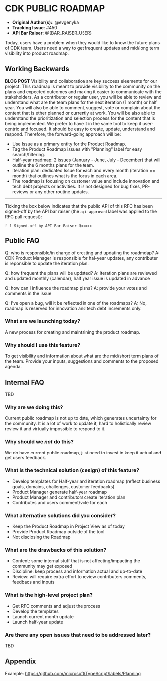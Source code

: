 # CDK PUBLIC ROADMAP

* **Original Author(s):**: @evgenyka
* **Tracking Issue**: #450
* **API Bar Raiser**: @{BAR_RAISER_USER}

Today, users have a problem when they would like to know the future plans of CDK team.
Users need a way to get frequent updates and mid/long term visibility into product roadmap.

## Working Backwards

**BLOG POST**
Visibility and collaboration are key success eleements for our project.
This roadmap is meant to provide visibility to the community on the plans and expected outcomes and making it easier to communicate with the stakeholders.
As a contributer or regular user, you will be able to review and understand what are the team plans for the next iteration (1 month) or half year.
You will also be able to comment, suggest, vote or complain about the content that is ether planned or currently at work.
You will be also able to understand the prioritization and selection process for the content that is being implemented.
We prefer to have it in the same tool to keep it user-centric and focused.
It should be easy to create, update, understand and respond.
Therefore, the forward-going approach will be:

- Use Issue as a primary entity for the Product Roadmap.
- Tag the Product Roadmap issues with "Planning" label for easy search/filtering.
- Half-year roadmap: 2 issues (January - June, July - December) that will outline the 6 months plans for the team.
- Iteration plan: dedicated Issue for each and every month (iteration == month) that outlines what is the focus in each area.
- The roadmap is focusing on customer value and include innovation and tech debt projects or activities. It is not designed for bug fixes, PR-reviews or any other routine updates.

---

Ticking the box below indicates that the public API of this RFC has been
signed-off by the API bar raiser (the `api-approved` label was applied to the
RFC pull request):

```
[ ] Signed-off by API Bar Raiser @xxxxx
```

## Public FAQ

Q: who is responsible/in charge of creating and updating the roadmdap?
A: CDK Product Manager is responsible for hal-year updates, any contributer is reponsible to update the iteration plan.

Q: how frequent the plans will be updated?
A: Iteration plans are reviewed and updated monthly (calendar), half year issue is updated in advance

Q: how can I influence the roadmap plans?
A: provide your votes and comments in the issue

Q: I've open a bug, will it be reflected in one of the roadmaps?
A: No, roadmap is reserved for innovation and tech debt increments only.

### What are we launching today?

A new process for creating and maintaining the product roadmap.

### Why should I use this feature?

To get visibility and information about what are the mid/short term plans of the team.
Provide your inputs, suggestions and comments to the proposed agenda.

## Internal FAQ

TBD

### Why are we doing this?

Current public roadmap is not up to date, which generates uncertainty for the community.
It is a lot of work to update it, hard to holistically review review it and virtually impossible to respond to it.

### Why should we _not_ do this?

We do have current public roadmap, just need to invest in keep it actual and get users feedback.

### What is the technical solution (design) of this feature?

- Develop templates for Half-year and iteration roadmap (reflect business goals, domains, challenges, customer feedbacks)
- Product Manager generate half-year roadmap
- Product Manager and contributors create iteration plan
- Contributes and users comment/vote for each

### What alternative solutions did you consider?

- Keep the Product Roadmap in Project View as of today
- Provide Product Roadmap outside of the tool
- Not disclosing the Roadmap

### What are the drawbacks of this solution?

- Content: some internal stuff that is not affecting/impacting the community may get exposed
- Discipline: keep process and information actual and up-to-date
- Review: will require extra effort to review contributers comments, feedbacs and inputs

### What is the high-level project plan?

- Get RFC comments and adjust the process
- Develop the templates
- Launch current month update
- Launch half-year update

### Are there any open issues that need to be addressed later?

TBD

## Appendix

Example: <https://github.com/microsoft/TypeScript/labels/Planning>
